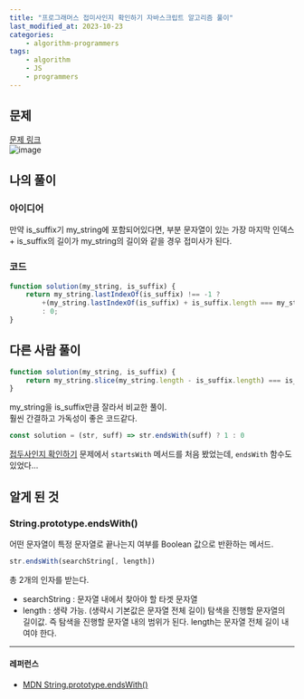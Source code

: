 ```yaml
---
title: "프로그래머스 접미사인지 확인하기 자바스크립트 알고리즘 풀이"
last_modified_at: 2023-10-23
categories:
    - algorithm-programmers
tags:
    - algorithm
    - JS
    - programmers
---
```


## 문제
[문제 링크](https://school.programmers.co.kr/learn/courses/30/lessons/181908)  
![image](https://github.com/makepin2r/TIL/assets/39889583/dbdbf332-4b01-43b7-be88-b638ba900f23)

## 나의 풀이
### 아이디어
만약 is_suffix기 my_string에 포함되어있다면, 부분 문자열이 있는 가장 마지막 인덱스 + is_suffix의 길이가 my_string의 길이와 같을 경우 접미사가 된다.
### 코드
```javascript
function solution(my_string, is_suffix) {
    return my_string.lastIndexOf(is_suffix) !== -1 ? 
        +(my_string.lastIndexOf(is_suffix) + is_suffix.length === my_string.length) 
        : 0;
}
```

## 다른 사람 풀이
```javascript
function solution(my_string, is_suffix) {
    return my_string.slice(my_string.length - is_suffix.length) === is_suffix ? 1 : 0
}
```
my_string을 is_suffix만큼 잘라서 비교한 풀이.  
훨씬 간결하고 가독성이 좋은 코드같다.

```javascript
const solution = (str, suff) => str.endsWith(suff) ? 1 : 0
```
[접두사인지 확인하기](https://makepin2r.github.io/algorithm-programmers/181906/) 문제에서 `startsWith` 메서드를 처음 봤었는데, `endsWith` 함수도 있었다...

## 알게 된 것
### String.prototype.endsWith()
어떤 문자열이 특정 문자열로 끝나는지 여부를 Boolean 값으로 반환하는 메서드.
```javascript
str.endsWith(searchString[, length])
```
총 2개의 인자를 받는다.
- searchString : 문자열 내에서 찾아야 할 타겟 문자열
- length : 생략 가능. (생략시 기본값은 문자열 전체 길이) 탐색을 진행할 문자열의 길이값. 즉 탐색을 진행할 문자열 내의 범위가 된다. length는 문자열 전체 길이 내여야 한다. 

---
#### 레퍼런스
- [MDN String.prototype.endsWith()](https://developer.mozilla.org/ko/docs/Web/JavaScript/Reference/Global_Objects/String/endsWith)